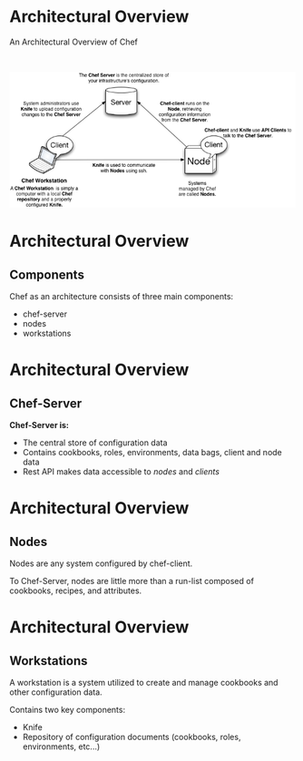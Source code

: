 # Architectural Overview
<div class="titlePage">An Architectural Overview of Chef</div>

<br /><center><img src="../images/chef-basics-nwc.png" width="900"></img></center>

# Architectural Overview
## Components
Chef as an architecture consists of three main components:

* chef-server
* nodes
* workstations

# Architectural Overview
## Chef-Server

<B>Chef-Server is:</b>

* The central store of configuration data
* Contains cookbooks, roles, environments, data bags, client and node data
* Rest API makes data accessible to _nodes_ and _clients_

# Architectural Overview
## Nodes
Nodes are any system configured by chef-client.

To Chef-Server, nodes are little more than a run-list composed of cookbooks, recipes, and attributes.

# Architectural Overview
## Workstations
A workstation is a system utilized to create and manage cookbooks and other configuration data.

Contains two key components:

* Knife
* Repository of configuration documents (cookbooks, roles, environments, etc...)
